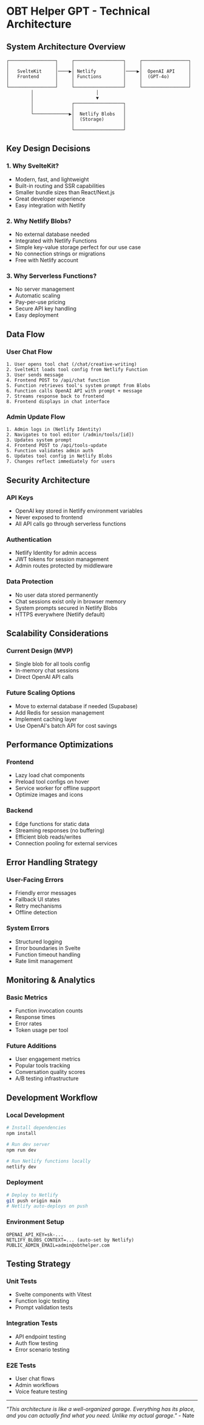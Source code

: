 # OBT Helper GPT - Technical Architecture

## System Architecture Overview

```
┌─────────────────┐     ┌──────────────────┐     ┌─────────────────┐
│                 │     │                  │     │                 │
│   SvelteKit     │────▶│ Netlify          │────▶│  OpenAI API     │
│   Frontend      │     │ Functions        │     │  (GPT-4o)       │
│                 │     │                  │     │                 │
└─────────────────┘     └──────────────────┘     └─────────────────┘
         │                       │
         │                       ▼
         │              ┌──────────────────┐
         │              │                  │
         └─────────────▶│  Netlify Blobs   │
                        │  (Storage)       │
                        │                  │
                        └──────────────────┘
```

## Key Design Decisions

### 1. Why SvelteKit?
- Modern, fast, and lightweight
- Built-in routing and SSR capabilities
- Smaller bundle sizes than React/Next.js
- Great developer experience
- Easy integration with Netlify

### 2. Why Netlify Blobs?
- No external database needed
- Integrated with Netlify Functions
- Simple key-value storage perfect for our use case
- No connection strings or migrations
- Free with Netlify account

### 3. Why Serverless Functions?
- No server management
- Automatic scaling
- Pay-per-use pricing
- Secure API key handling
- Easy deployment

## Data Flow

### User Chat Flow
```
1. User opens tool chat (/chat/creative-writing)
2. SvelteKit loads tool config from Netlify Function
3. User sends message
4. Frontend POST to /api/chat function
5. Function retrieves tool's system prompt from Blobs
6. Function calls OpenAI API with prompt + message
7. Streams response back to frontend
8. Frontend displays in chat interface
```

### Admin Update Flow
```
1. Admin logs in (Netlify Identity)
2. Navigates to tool editor (/admin/tools/[id])
3. Updates system prompt
4. Frontend POST to /api/tools-update
5. Function validates admin auth
6. Updates tool config in Netlify Blobs
7. Changes reflect immediately for users
```

## Security Architecture

### API Keys
- OpenAI key stored in Netlify environment variables
- Never exposed to frontend
- All API calls go through serverless functions

### Authentication
- Netlify Identity for admin access
- JWT tokens for session management
- Admin routes protected by middleware

### Data Protection
- No user data stored permanently
- Chat sessions exist only in browser memory
- System prompts secured in Netlify Blobs
- HTTPS everywhere (Netlify default)

## Scalability Considerations

### Current Design (MVP)
- Single blob for all tools config
- In-memory chat sessions
- Direct OpenAI API calls

### Future Scaling Options
- Move to external database if needed (Supabase)
- Add Redis for session management
- Implement caching layer
- Use OpenAI's batch API for cost savings

## Performance Optimizations

### Frontend
- Lazy load chat components
- Preload tool configs on hover
- Service worker for offline support
- Optimize images and icons

### Backend
- Edge functions for static data
- Streaming responses (no buffering)
- Efficient blob reads/writes
- Connection pooling for external services

## Error Handling Strategy

### User-Facing Errors
- Friendly error messages
- Fallback UI states
- Retry mechanisms
- Offline detection

### System Errors
- Structured logging
- Error boundaries in Svelte
- Function timeout handling
- Rate limit management

## Monitoring & Analytics

### Basic Metrics
- Function invocation counts
- Response times
- Error rates
- Token usage per tool

### Future Additions
- User engagement metrics
- Popular tools tracking
- Conversation quality scores
- A/B testing infrastructure

## Development Workflow

### Local Development
```bash
# Install dependencies
npm install

# Run dev server
npm run dev

# Run Netlify functions locally
netlify dev
```

### Deployment
```bash
# Deploy to Netlify
git push origin main
# Netlify auto-deploys on push
```

### Environment Setup
```
OPENAI_API_KEY=sk-...
NETLIFY_BLOBS_CONTEXT=... (auto-set by Netlify)
PUBLIC_ADMIN_EMAIL=admin@obthelper.com
```

## Testing Strategy

### Unit Tests
- Svelte components with Vitest
- Function logic testing
- Prompt validation tests

### Integration Tests
- API endpoint testing
- Auth flow testing
- Error scenario testing

### E2E Tests
- User chat flows
- Admin workflows
- Voice feature testing

---

*"This architecture is like a well-organized garage. Everything has its place, and you can actually find what you need. Unlike my actual garage."* - Nate
